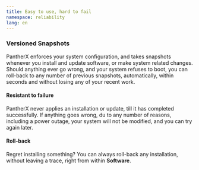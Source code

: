 ```yaml
---
title: Easy to use, hard to fail
namespace: reliability
lang: en
---
```


### Versioned Snapshots

PantherX enforces your system configuration, and takes snapshots whenever you install and update software, or make system related changes. Should anything ever go wrong, and your system refuses to boot, you can roll-back to any number of previous snapshots, automatically, within seconds and without losing any of your recent work.

#### Resistant to failure

PantherX never applies an installation or update, till it has completed successfully. If anything goes wrong, du to any number of reasons, including a power outage, your system will not be modified, and you can try again later.

#### Roll-back

Regret installing something? You can always roll-back any installation, without leaving a trace, right from within **Software**.